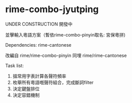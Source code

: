 # rime-combo-jyutping
UNDER CONSTRUCTION 開發中

並擊輸入粵語方案（暫依rime-combo-pinyin取名: 宮保粵拼)

Dependencies:
rime-cantonese

改編自 rime/rime-combo-pinyin 同埋 rime/rime-cantonese

Task list:
1. 搵常用字表計算各聲符頻率
2. 枚舉所有粵語嘅聲符組合，完成斷詞filter
3. 決定鍵盤排位
4. 決定容錯機制

